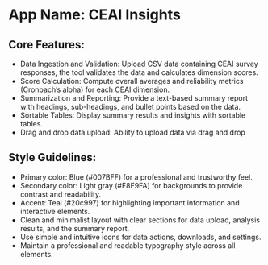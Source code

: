 # **App Name**: CEAI Insights

## Core Features:

- Data Ingestion and Validation: Upload CSV data containing CEAI survey responses, the tool validates the data and calculates dimension scores.
- Score Calculation: Compute overall averages and reliability metrics (Cronbach’s alpha) for each CEAI dimension.
- Summarization and Reporting: Provide a text-based summary report with headings, sub-headings, and bullet points based on the data.
- Sortable Tables: Display summary results and insights with sortable tables.
- Drag and drop data upload: Ability to upload data via drag and drop

## Style Guidelines:

- Primary color: Blue (#007BFF) for a professional and trustworthy feel.
- Secondary color: Light gray (#F8F9FA) for backgrounds to provide contrast and readability.
- Accent: Teal (#20c997) for highlighting important information and interactive elements.
- Clean and minimalist layout with clear sections for data upload, analysis results, and the summary report.
- Use simple and intuitive icons for data actions, downloads, and settings.
- Maintain a professional and readable typography style across all elements.
